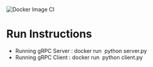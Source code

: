 ![Docker Image CI](https://github.com/shaanz/hellonerd/workflows/Docker%20Image%20CI/badge.svg)


# Run Instructions
  - Running gRPC Server : docker run <image> python server.py
  - Running gRPC Client : docker run <image> python client.py
